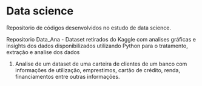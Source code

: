 # Data science
 Repositorio de códigos desenvolvidos no estudo de data science.

 Repositorio Data_Ana - 
 Dataset retirados do Kaggle com analises gráficas e insights dos dados disponibilizados utilizando Python para o tratamento, extração e analise dos dados
 1) Analise de um dataset de uma carteira de clientes de um banco com informações de utilização, emprestimos, cartão de crédito, renda, financiamentos entre outras informações.
